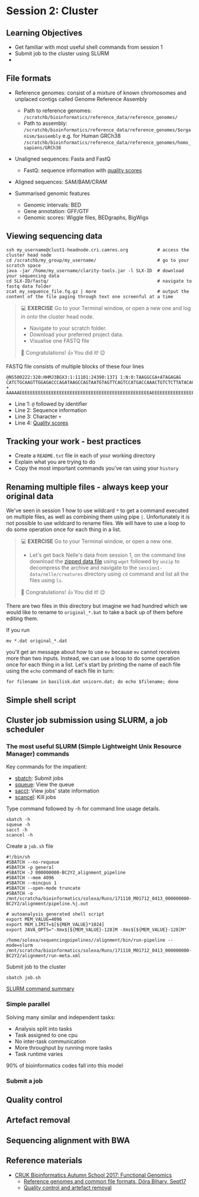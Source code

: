 # Session 2: Cluster

## Learning Objectives

- Get familiar with most useful shell commands from session 1
- Submit job to the cluster using SLURM
-

## File formats

- Reference genomes: consist of a mixture of known chromosomes and unplaced contigs called Genome Reference Assembly
  - Path to reference genomes: `/scratchb/bioinformatics/reference_data/reference_genomes/`
  - Path to assembly: `/scratchb/bioinformatics/reference_data/reference_genomes/$organism/$assembly` e.g. for Human GRCh38 `/scratchb/bioinformatics/reference_data/reference_genomes/homo_sapiens/GRCh38`

- Unaligned sequences: Fasta and FastQ
  - FastQ: sequence information with [quality scores](https://en.wikipedia.org/wiki/FASTQ_format)

- Aligned sequences: SAM/BAM/CRAM
- Summarised genomic features
  - Genomic intervals: BED
  - Gene annotation: GFF/GTF
  - Genomic scores: Wiggle files, BEDgraphs, BigWigs

## Viewing sequencing data

```shell
ssh my_username@clust1-headnode.cri.camres.org           # access the cluster head node
cd /scratchb/my_group/my_username/                       # go to your scratch space
java -jar /home/my_username/clarity-tools.jar -l SLX-ID  # download your sequencing data
cd SLX-ID/fastq/                                         # navigate to fastq data folder
zcat my_sequence_file.fq.gz | more                       # output the content of the file paging through text one screenful at a time
```

> :computer: **EXERCISE** Go to your Terminal window, or open a new one and log in onto the cluster head node.
>
> - Navigate to your scratch folder.
> - Download your preferred project data.
> - Visualise one FASTQ file
>
> :tada: Congratulations! :thumbsup: You did it! :wink:

FASTQ file consists of multiple blocks of these four lines
```
@NS500222:320:HHMJ3BGX3:1:11101:24390:1371 1:N:0:TAAGGCGA+ATAGAGAG
CATCTGCAAGTTGGAGACCCAGATAAGCCAGTAATGTAGTTCAGTCCATGACCAAACTGTCTCTTATACACATCT
+
AAAAAEEEEEEEEEEEEEEEEEEEEEEEEEEEEEEEEEEEEEEEEEEEEEEEEEAEEEEEEEEEEEEEEEEEEEE
```
- Line 1: `@` followed by identifier
- Line 2: Sequence information
- Line 3: Character `+`
- Line 4: [Quality scores](https://en.wikipedia.org/wiki/FASTQ_format)

## Tracking your work - best practices

- Create a `README.txt` file in each of your working directory
- Explain what you are trying to do
- Copy the most important commands you've ran using your `history`

## Renaming multiple files - always keep your original data

We've seen in session 1 how to use wildcard `*` to get a command executed on multiple files, as well as combining them using pipe `|`. Unfortunately it is not possible to use wildcard to rename files. We will have to use a loop to do some operation once for each thing in a list.

> :computer: **EXERCISE** Go to your Terminal window, or open a new one.
>
> - Let's get back Nelle's data from session 1, on the command line download the [zipped data file](https://github.com/bioinformatics-core-shared-training/crukci-cluster-transition/raw/master/session1-data.zip) using `wget` followed by `unzip` to decompress the archive and navigate to the `session1-data/nelle/creatures` directory using `cd` command and list all the files using `ls`.
>
> :tada: Congratulations! :thumbsup: You did it! :wink:

There are two files in this directory but imagine we had hundred which we would like to rename to `original_*.bat` to take a back up of them before editing them.

If you run

```
mv *.dat original_*.dat
```
you'll get an message about how to use `mv` because `mv` cannot receives more than two inputs. Instead, we can use a loop to do some operation once for each thing in a list. Let's start by printing the name of each file using the `echo` command of each file in turn:
```
for filename in basilisk.dat unicorn.dat; do echo $filename; done
```

## Simple shell script


## Cluster job submission using SLURM, a job scheduler

### The most useful SLURM (Simple Lightweight Unix Resource Manager) commands

Key commands for the impatient:
- [sbatch](http://slurm.schedmd.com/sbatch.html): Submit jobs
- [squeue](http://slurm.schedmd.com/squeue.html): View the queue
- [sacct](http://slurm.schedmd.com/sacct.html): View jobs' state information
- [scancel](http://slurm.schedmd.com/scancel.html): Kill jobs


Type command followed by -h for command line usage details.

```shell
sbatch -h
squeue -h
sacct -h
scancel -h
```

Create a `job.sh` file
```shell
#!/bin/sh
#SBATCH --no-requeue
#SBATCH -p general
#SBATCH -J 000000000-BC2Y2_alignment_pipeline
#SBATCH --mem 4096
#SBATCH --mincpus 1
#SBATCH --open-mode truncate
#SBATCH -o /mnt/scratcha/bioinformatics/solexa/Runs/171110_M01712_0413_000000000-BC2Y2/alignment/pipeline.%j.out

# autoanalysis generated shell script
export MEM_VALUE=4096
export MEM_LIMIT=$[${MEM_VALUE}*1024]
export JAVA_OPTS="-Xmx$[${MEM_VALUE}-128]M -Xms$[${MEM_VALUE}-128]M"

/home/solexa/sequencingpipelines//alignment/bin/run-pipeline --mode=slurm /mnt/scratcha/bioinformatics/solexa/Runs/171110_M01712_0413_000000000-BC2Y2/alignment/run-meta.xml
```

Submit job to the cluster
```shell
sbatch job.sh
```

[SLURM command summary](https://slurm.schedmd.com/pdfs/summary.pdf)

### Simple parallel

Solving many similar and independent tasks:
- Analysis split into tasks
- Task assigned to one cpu
- No inter-task communication
- More throughput by running more tasks
- Task runtime varies

90% of bioinformatics codes fall into this model

### Submit a job



## Quality control

## Artefact removal

## Sequencing alignment with BWA

## Reference materials

- [CRUK Bioinformatics Autumn School 2017: Functional Genomics](https://bioinformatics-core-shared-training.github.io/cruk-autumn-school-2017/)
  - [Reference genomes and common file formats, Dóra Bihary, Sept17](https://bioinformatics-core-shared-training.github.io/cruk-autumn-school-2017/Introduction/SS_DB/Materials/Lectures/Lecture1_fileFormats_DB.pdf)
  - [Quality control and artefact removal](https://bioinformatics-core-shared-training.github.io/cruk-autumn-school-2017/Introduction/SS_DB/Materials/Lectures/Lecture2_qualityControl_artefactRemoval_DB.pdf)

